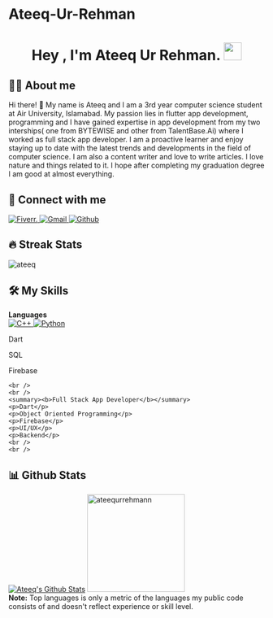 # Ateeq-Ur-Rehman
<h1 align="center">Hey , I'm Ateeq Ur Rehman. <img src="https://media.giphy.com/media/hvRJCLFzcasrR4ia7z/giphy.gif"
        width="35"></h1>

## :sassy_man: About me
Hi there! 👋 My name is Ateeq and I am a 3rd year computer science student at Air University, Islamabad. My passion lies in flutter app development, programming and I have gained expertise in app development from my two interships( one from BYTEWISE and other from TalentBase.Ai) where I worked as full stack app developer. I am a proactive learner and enjoy staying up to date with the latest trends and developments in the field of computer science. I am also a content writer and love to write articles. I love nature and things related to it. I hope after completing my graduation degree I am good at almost everything.

## 👯 Connect with me
<p>
    <a href="https://www.fiverr.com/users/ateeq063/seller_dashboard" target="_blank">
        <img alt="Fiverr."
            src="https://img.shields.io/badge/Fiverr-1DBF73.svg?style=for-the-badge&logo=Fiverr&logoColor=white">
    </a>
    <a href="https://mail.google.com/mail/u/0/?fs=1&to=ateequrrehman2674@gmail.com&tf=cm" target="_blank">
        <img alt="Gmail" src="https://img.shields.io/badge/Gmail-D14836?style=for-the-badge&logo=gmail&logoColor=white">
    </a>
    <a href="https://github.com/ateequrrehmann" target="_blank">
        <img alt="Github"
            src="https://img.shields.io/badge/GitHub-100000?style=for-the-badge&logo=github&logoColor=white">
    </a>
</p>

## 🔥 Streak Stats
<p><img src="https://github-readme-streak-stats.herokuapp.com/?user=ateequrrehmann&theme=algolia"
        alt="ateeq" /></p>

## 🛠️ My Skills

<p>
    <summary><b>Languages</b></summary>
    <a href="https://www.w3schools.com/cpp/cpp_intro.asp" target="_blank">
        <img alt="C++"
            src="https://img.shields.io/badge/C++-00599C.svg?style=for-the-badge&logo=C++&logoColor=white">
    </a>
    <a href="https://www.python.org" target="_blank">
        <img alt="Python"
            src="https://img.shields.io/badge/python-3670A0?style=for-the-badge&logo=python&logoColor=ffdd54">
    </a>
     <p>Dart</p>
     <p>SQL</p>
     <p>Firebase</p>
     
    <br />
    <br />
    <summary><b>Full Stack App Developer</b></summary>
    <p>Dart</p>
    <p>Object Oriented Programming</p>
    <p>Firebase</p>
    <p>UI/UX</p>
    <p>Backend</p>
    <br />
    <br />
    
</p>

## 📊 Github Stats
<p>
    <a href="https://github.com/anuraghazra/github-readme-stats"><img alt="Ateeq's Github Stats"
            src="https://github-readme-stats.vercel.app/api?username=ateequrrehmann&show_icons=true&count_private=true&theme=algolia%22height=%22192px" /></a>
    <img src="https://github-readme-stats.vercel.app/api/top-langs?username=ateequrrehmann&langs_count=10&show_icons=true&locale=en&layout=compact&theme=algolia"
        alt="ateequrrehmann" height="192px" />
    <br />
    <b>Note:</b> Top languages is only a metric of the languages my public code consists of and doesn't reflect
    experience or skill level.
</p>
